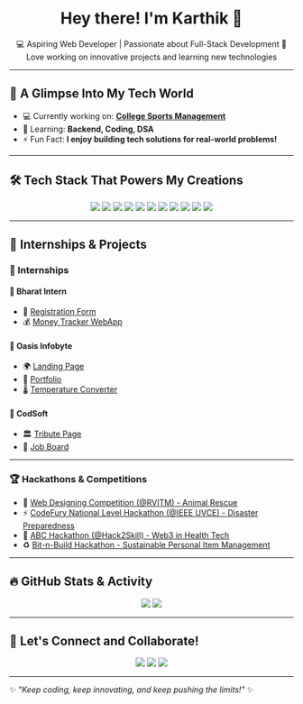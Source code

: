 <h1 align="center"> Hey there! I'm Karthik 👋 </h1>

<p align="center">
💻 Aspiring Web Developer | Passionate about Full-Stack Development  
🚀 Love working on innovative projects and learning new technologies  
</p>

---

## 🌟 A Glimpse Into My Tech World  
- 💻 Currently working on: **[College Sports Management](https://github.com/karbhat74/College-Sports-Management)**
- 📖 Learning: **Backend, Coding, DSA**
- ⚡ Fun Fact: **I enjoy building tech solutions for real-world problems!**

---

## 🛠️ Tech Stack That Powers My Creations  
<p align="center">
  <img src="https://img.shields.io/badge/-HTML5-orange?style=flat&logo=html5" />
  <img src="https://img.shields.io/badge/-CSS3-blue?style=flat&logo=css3" />
  <img src="https://img.shields.io/badge/-JavaScript-yellow?style=flat&logo=javascript" />
  <img src="https://img.shields.io/badge/-React-blue?style=flat&logo=react" />
  <img src="https://img.shields.io/badge/-Node.js-green?style=flat&logo=node.js" />
  <img src="https://img.shields.io/badge/-Express.js-black?style=flat&logo=express" />
  <img src="https://img.shields.io/badge/-MongoDB-lightgreen?style=flat&logo=mongodb" />
  <img src="https://img.shields.io/badge/-Web3-darkblue?style=flat&logo=ethereum" />
  <img src="https://img.shields.io/badge/-Blockchain-grey?style=flat&logo=bitcoin" />
  <img src="https://img.shields.io/badge/-Solidity-black?style=flat&logo=solidity" />
  <img src="https://img.shields.io/badge/-Metamask-orange?style=flat&logo=metamask" />
</p>

---

## 📌 **Internships & Projects**
### **🌟 Internships**
#### **🔹 Bharat Intern**
- 📝 [Registration Form](https://github.com/karbhat74/Registration-Form.git)
- 💰 [Money Tracker WebApp](https://github.com/karbhat74/Money-Tracker-WebApp.git)

#### **🔹 Oasis Infobyte**
- 🌍 [Landing Page](https://github.com/karbhat74/Landing-Page.git)
- 👤 [Portfolio](https://github.com/karbhat74/Portfolio.git)
- 🌡️ [Temperature Converter](https://github.com/karbhat74/Temperature-Converter.git)

#### **🔹 CodSoft**
- 🏛 [Tribute Page](https://github.com/karbhat74/Tribute-Page.git)
- 💼 [Job Board](https://github.com/karbhat74/Job-Board.git)

---

### **🏆 Hackathons & Competitions**
- 🐾 [Web Designing Competition (@RVITM) - Animal Rescue](https://github.com/karbhat74/Animal-Rescue.git)
- ⚡ [CodeFury National Level Hackathon (@IEEE UVCE) - Disaster Preparedness](https://github.com/karbhat74/CodeFury)
- 🏥 [ABC Hackathon (@Hack2Skill) - Web3 in Health Tech](https://github.com/karbhat74/Web3-Health-Tech)
- ♻️ [Bit-n-Build Hackathon - Sustainable Personal Item Management](https://github.com/karbhat74/Bit-n-Build)

---

## 🔥 GitHub Stats & Activity
<p align="center">
  <img src="https://streak-stats.demolab.com?user=karbhat74&theme=radical&hide_border=true" />
  <img src="https://github-readme-stats.vercel.app/api/top-langs/?username=karbhat74&layout=compact&theme=radical" />
</p>

---

## 📢 Let's Connect and Collaborate!  
<p align="center">
  <a href="https://www.linkedin.com/in/karbhat74"><img src="https://img.shields.io/badge/-LinkedIn-blue?style=flat&logo=linkedin" /></a>
  <a href="https://github.com/karbhat74"><img src="https://img.shields.io/badge/-GitHub-black?style=flat&logo=github" /></a>
  <a href="https://karbhat74.com"><img src="https://img.shields.io/badge/-Portfolio-red?style=flat&logo=website" /></a>
</p>

---

✨ _"Keep coding, keep innovating, and keep pushing the limits!"_ ✨
